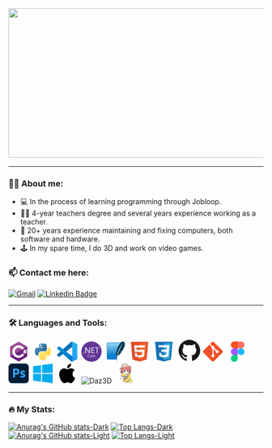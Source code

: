 <div>
<img src="https://user-images.githubusercontent.com/74038190/225813708-98b745f2-7d22-48cf-9150-083f1b00d6c9.gif" width="525" height="295"/> 
</div>

---

### 👨‍💻 About me:

- 💻 In the process of learning programming through Jobloop.
- 👨‍🏫 4-year teachers degree and several years experience working as a teacher.
- 💾 20+ years experience maintaining and fixing computers, both software and hardware.
- 🕹️ In my spare time, I do 3D and work on video games.
### 📫 Contact me here:
<a href="mailto:hee082024@gmail.com"><img src="https://img.shields.io/badge/Gmail-D14836?style=for-the-badge&logo=gmail&logoColor=white" alt="Gmail"></a>
[![Linkedin Badge](https://img.shields.io/badge/LinkedIn-blue?style=for-the-badge&logo=linkedin&logoColor=white)](https://www.linkedin.com/in/eirik-hellesen-035695305/)

---

### :hammer_and_wrench: Languages and Tools:

<div>
  <picture>
    <img src="https://github.com/devicons/devicon/blob/master/icons/csharp/csharp-original.svg" title="C#" alt="C Sharp" width="40" height="40"/>&nbsp;
  </picture>
  <picture>
    <img src="https://github.com/devicons/devicon/blob/master/icons/python/python-original.svg" title="Python" alt="Python" width="40" height="40"/>&nbsp;
  </picture>
  <picture>
    <img src="https://github.com/devicons/devicon/blob/master/icons/vscode/vscode-original.svg" title="VS Code" alt="Visual Studio Code" width="40" height="40"/>&nbsp;
  </picture>
  <picture>
    <img src="https://github.com/devicons/devicon/blob/master/icons/dotnetcore/dotnetcore-original.svg" title=".Net" alt="Dot Net Core" width="40" height="40"/>&nbsp;
  </picture>
  <picture>
    <img src="https://github.com/devicons/devicon/blob/master/icons/sqlite/sqlite-original.svg" title="SQL Server" alt="SQL Server" width="40" height="40"/>&nbsp;
  </picture>
  <picture>
    <img src="https://github.com/devicons/devicon/blob/master/icons/html5/html5-original.svg" title="HTML" alt="HTML" width="40" height="40"/>&nbsp;
  </picture>
  <picture>
    <img src="https://github.com/devicons/devicon/blob/master/icons/css3/css3-original.svg" title="CSS" alt="CSS" width="40" height="40"/>&nbsp;
  </picture>
  <picture>
    <source media="(prefers-color-scheme: dark)" srcset="https://static-00.iconduck.com/assets.00/github-light-icon-2048x1998-m3c0rgap.png" title="GitHub" alt="GitHub" width="40" height="40">
    <img alt="" src="https://github.com/devicons/devicon/blob/master/icons/github/github-original.svg" title="GitHub" alt="GitHub" width="45" height="45">
  </picture>
  <picture>
    <img src="https://github.com/devicons/devicon/blob/master/icons/git/git-original.svg" title="Git" alt="Git" width="40" height="40"/>&nbsp;
  </picture>
  <picture>
    <img src="https://github.com/devicons/devicon/blob/master/icons/figma/figma-original.svg" title="Figma" alt="Figma" width="40" height="40"/>&nbsp;
  </picture>
  <picture>
    <img src="https://github.com/devicons/devicon/blob/master/icons/photoshop/photoshop-original.svg" title="Photoshop" alt="Photoshop" width="40" height="40"/>&nbsp;
  </picture>
  <picture>
    <img src="https://github.com/devicons/devicon/blob/master/icons/windows8/windows8-original.svg" title="Windows" alt="Windows" width="40" height="40"/>&nbsp;
  </picture>
  <picture>
    <img src="https://github.com/devicons/devicon/blob/master/icons/apple/apple-original.svg" title="Mac" alt="Mac" width="40" height="40"/>&nbsp;
  </picture>
  <picture>
    <img src="https://cdn2.steamgriddb.com/icon/3204765835133b3580b0f603a5c3b625.png" title="Daz Studio" alt="Daz3D" width="40" height="40"/>&nbsp;
  </picture>
  <picture>
    <img src="https://github.com/devicons/devicon/blob/master/icons/renpy/renpy-original.svg" title="Renpy" alt="Renpy" width="40" height="40"/>&nbsp;
  </picture>
</div>


---

### :fire: My Stats:

[![Anurag's GitHub stats-Dark](https://github-readme-stats.vercel.app/api?username=HEE082024KH&show_icons=true&hide_title=true&bg_color=100,242424,7D2323&title_color=d12e2e&icon_color=d12e2e&text_color=8c8c8c&border_color=787878&border_radius=10&theme=dark#gh-dark-mode-only)](https://github.com/HEE082024KH/github-readme-stats#gh-dark-mode-only)
[![Top Langs-Dark](https://github-readme-stats.vercel.app/api/top-langs/?username=HEE082024KH&size_weight=1&count_weight=0.5&layout=compact&bg_color=120,242424,7D2323&title_color=d12e2e&icon_color=d12e2e&text_color=8c8c8c&border_color=787878&border_radius=10&theme=dark#gh-dark-mode-only)](https://github.com/HEE082024KH/github-readme-stats#gh-dark-mode-only)
[![Anurag's GitHub stats-Light](https://github-readme-stats.vercel.app/api?username=HEE082024KH&hide_title=true&show_icons=true&bg_color=100,ffecd9,f21f1f&title_color=f21f1f&icon_color=f21f1f&text_color=636363&border_color=787878&border_radius=10&theme=default#gh-light-mode-only)](https://github.com/HEE082024KH/github-readme-stats#gh-light-mode-only)
[![Top Langs-Light](https://github-readme-stats.vercel.app/api/top-langs/?username=HEE082024KH&size_weight=1&count_weight=0.5&layout=compact&bg_color=120,ffecd9,f21f1f&title_color=f21f1f&icon_color=f21f1f&text_color=636363&border_color=787878&border_radius=10&theme=default#gh-light-mode-only)](https://github.com/HEE082024KH/github-readme-stats#gh-light-mode-only)

<!--

BIO TEXT:
  <p display="inline"> Eager to learn and quick to learn and adapt to new things. Is responsible and able to be both structured and independent, but also flexible while working with others. Able to find solutions when encountering obstacles and able to handle stress well. Prefer keeping things tidy and work systematically.

Was responsible for IT at a school I worked at previously, being in charge of setup and mantainance for 8 school classes, including teachers. Spent a semester abroad in USA attending several IT subjects about ethics, security and Windows-administration.

I am polite and nice, with good spirits and mood, being supportive, including and friendly. Contributes to a good and pleasant working environment.</p>

GITHUB OLD ICON:
  <img src="https://github.com/devicons/devicon/blob/master/icons/github/github-original.svg" title="GitHub" alt="GitHub" width="40" height="40"/>&nbsp;

LANGUAGE ICONS STRUCTURE:
<img src="" title="" alt="" width="40" height="40"/>&nbsp;

CODER GIFS:
Burning coder:     https://giphy.com/gifs/13HgwGsXF0aiGY
Monkey coder:      https://giphy.com/gifs/FlPJcTplkfefDCKq2b

-->
